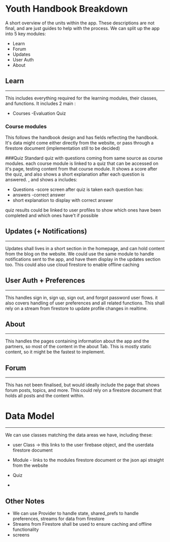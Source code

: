 # Youth Handbook Breakdown
A short overview of the units within the app. These descriptions are not final, and are just guides to help with the process.
We can split up the app into 5 key modules:
- Learn
- Forum
- Updates
- User Auth
- About

## Learn
----------
This includes everything required for the learning modules, their classes, and functions.  It includes 2 main :
- Courses
-Evaluation Quiz

### Course modules
This follows the handbook design and has fields reflecting the handbook. It's data might come either directly from the website, or pass through a firestore document (implementation still to be decided)

###Quiz
Standard quiz with questions coming from same source as course modules. each course module is linked to a quiz that can be accessed on it's page, testing content from that course module. It shows a score after the quiz, and also shows a short explanation after each question is answered. , and shows a  includes:
- Questions
-score screen after quiz is taken
each question has:
- answers
-correct answer
- short explanation to display with correct answer
 
quiz results could be linked to user profiles to show which ones have been completed and which ones have't if possible


## Updates (+ Notifications)
--------------------------------
Updates shall lives in a short section in the homepage, and can hold content from the blog on the website. We could use the same module to handle notifications sent to the app, and have them display in the updates section too. This could also use cloud firestore to enable offline caching



## User Auth + Preferences
-------------------------------
This handles sign in, sign up, sign out, and forgot password user flows. it also covers handling of user preferences and all related functions. This shall rely on a stream from firestore to update profile changes in realtime. 


## About
-----------
This handles the pages containing information about the app and the partners, so most of the content in the about Tab. This is mostly static content, so it might be the fastest to implement.



## Forum
--------------
This has not been finalised, but would ideally include the page that shows forum posts, topics, and more. This could rely on a firestore document that holds all posts and the content within.

# Data Model
--------------
We can use classes matching the data areas we have, including these:
- user Class -> this links to the user firebase object, and the userdata firestore document

- Module - links to the modules firestore document or the json api straight from the website

- Quiz 
- 

## Other Notes
- We can use Provider to handle state, shared_prefs to handle preferences, streams for data from firestore
- Streams from Firestore shall be used to ensure caching and offline functionality
- screens
